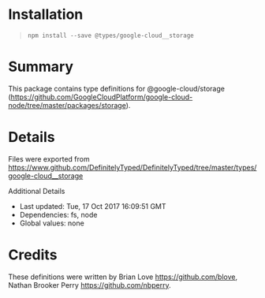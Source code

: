 # Installation
> `npm install --save @types/google-cloud__storage`

# Summary
This package contains type definitions for @google-cloud/storage (https://github.com/GoogleCloudPlatform/google-cloud-node/tree/master/packages/storage).

# Details
Files were exported from https://www.github.com/DefinitelyTyped/DefinitelyTyped/tree/master/types/google-cloud__storage

Additional Details
 * Last updated: Tue, 17 Oct 2017 16:09:51 GMT
 * Dependencies: fs, node
 * Global values: none

# Credits
These definitions were written by Brian Love <https://github.com/blove>, Nathan Brooker Perry <https://github.com/nbperry>.
